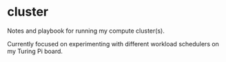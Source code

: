 # cluster

Notes and playbook for running my compute cluster(s).

Currently focused on experimenting with different workload schedulers on my Turing Pi board.
